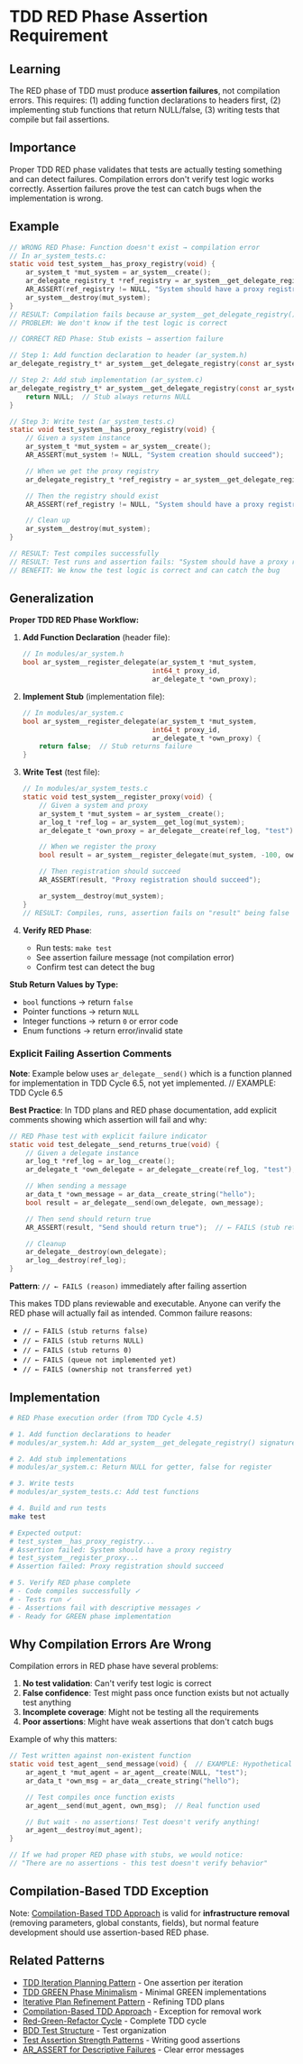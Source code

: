 # TDD RED Phase Assertion Requirement

## Learning
The RED phase of TDD must produce **assertion failures**, not compilation errors. This requires: (1) adding function declarations to headers first, (2) implementing stub functions that return NULL/false, (3) writing tests that compile but fail assertions.

## Importance
Proper TDD RED phase validates that tests are actually testing something and can detect failures. Compilation errors don't verify test logic works correctly. Assertion failures prove the test can catch bugs when the implementation is wrong.

## Example
```c  // EXAMPLE: TDD Cycle 6.5 planned functions
// WRONG RED Phase: Function doesn't exist → compilation error
// In ar_system_tests.c:
static void test_system__has_proxy_registry(void) {
    ar_system_t *mut_system = ar_system__create();
    ar_delegate_registry_t *ref_registry = ar_system__get_delegate_registry(mut_system);
    AR_ASSERT(ref_registry != NULL, "System should have a proxy registry");
    ar_system__destroy(mut_system);
}
// RESULT: Compilation fails because ar_system__get_delegate_registry() doesn't exist
// PROBLEM: We don't know if the test logic is correct

// CORRECT RED Phase: Stub exists → assertion failure

// Step 1: Add function declaration to header (ar_system.h)
ar_delegate_registry_t* ar_system__get_delegate_registry(const ar_system_t *ref_system);

// Step 2: Add stub implementation (ar_system.c)
ar_delegate_registry_t* ar_system__get_delegate_registry(const ar_system_t *ref_system) {
    return NULL;  // Stub always returns NULL
}

// Step 3: Write test (ar_system_tests.c)
static void test_system__has_proxy_registry(void) {
    // Given a system instance
    ar_system_t *mut_system = ar_system__create();
    AR_ASSERT(mut_system != NULL, "System creation should succeed");

    // When we get the proxy registry
    ar_delegate_registry_t *ref_registry = ar_system__get_delegate_registry(mut_system);

    // Then the registry should exist
    AR_ASSERT(ref_registry != NULL, "System should have a proxy registry");

    // Clean up
    ar_system__destroy(mut_system);
}

// RESULT: Test compiles successfully
// RESULT: Test runs and assertion fails: "System should have a proxy registry"
// BENEFIT: We know the test logic is correct and can catch the bug
```

## Generalization
**Proper TDD RED Phase Workflow:**

1. **Add Function Declaration** (header file):
   ```c
   // In modules/ar_system.h
   bool ar_system__register_delegate(ar_system_t *mut_system,
                                   int64_t proxy_id,
                                   ar_delegate_t *own_proxy);
   ```

2. **Implement Stub** (implementation file):
   ```c
   // In modules/ar_system.c
   bool ar_system__register_delegate(ar_system_t *mut_system,
                                   int64_t proxy_id,
                                   ar_delegate_t *own_proxy) {
       return false;  // Stub returns failure
   }
   ```

3. **Write Test** (test file):
   ```c
   // In modules/ar_system_tests.c
   static void test_system__register_proxy(void) {
       // Given a system and proxy
       ar_system_t *mut_system = ar_system__create();
       ar_log_t *ref_log = ar_system__get_log(mut_system);
       ar_delegate_t *own_proxy = ar_delegate__create(ref_log, "test");

       // When we register the proxy
       bool result = ar_system__register_delegate(mut_system, -100, own_proxy);

       // Then registration should succeed
       AR_ASSERT(result, "Proxy registration should succeed");

       ar_system__destroy(mut_system);
   }
   // RESULT: Compiles, runs, assertion fails on "result" being false
   ```

4. **Verify RED Phase**:
   - Run tests: `make test`
   - See assertion failure message (not compilation error)
   - Confirm test can detect the bug

**Stub Return Values by Type:**
- `bool` functions → return `false`
- Pointer functions → return `NULL`
- Integer functions → return `0` or error code
- Enum functions → return error/invalid state

### Explicit Failing Assertion Comments

**Note**: Example below uses `ar_delegate__send()` which is a function planned for implementation in TDD Cycle 6.5, not yet implemented.  // EXAMPLE: TDD Cycle 6.5

**Best Practice**: In TDD plans and RED phase documentation, add explicit comments showing which assertion will fail and why:

```c  // EXAMPLE: TDD Cycle 6.5 planned functions
// RED Phase test with explicit failure indicator
static void test_delegate__send_returns_true(void) {
    // Given a delegate instance
    ar_log_t *ref_log = ar_log__create();
    ar_delegate_t *own_delegate = ar_delegate__create(ref_log, "test");

    // When sending a message
    ar_data_t *own_message = ar_data__create_string("hello");
    bool result = ar_delegate__send(own_delegate, own_message);

    // Then send should return true
    AR_ASSERT(result, "Send should return true");  // ← FAILS (stub returns false)

    // Cleanup
    ar_delegate__destroy(own_delegate);
    ar_log__destroy(ref_log);
}
```

**Pattern**: `// ← FAILS (reason)` immediately after failing assertion

This makes TDD plans reviewable and executable. Anyone can verify the RED phase will actually fail as intended. Common failure reasons:
- `// ← FAILS (stub returns false)`
- `// ← FAILS (stub returns NULL)`
- `// ← FAILS (stub returns 0)`
- `// ← FAILS (queue not implemented yet)`
- `// ← FAILS (ownership not transferred yet)`

## Implementation
```bash
# RED Phase execution order (from TDD Cycle 4.5)

# 1. Add function declarations to header
# modules/ar_system.h: Add ar_system__get_delegate_registry() signature

# 2. Add stub implementations
# modules/ar_system.c: Return NULL for getter, false for register

# 3. Write tests
# modules/ar_system_tests.c: Add test functions

# 4. Build and run tests
make test

# Expected output:
# test_system__has_proxy_registry...
# Assertion failed: System should have a proxy registry
# test_system__register_proxy...
# Assertion failed: Proxy registration should succeed

# 5. Verify RED phase complete
# - Code compiles successfully ✓
# - Tests run ✓
# - Assertions fail with descriptive messages ✓
# - Ready for GREEN phase implementation
```

## Why Compilation Errors Are Wrong
Compilation errors in RED phase have several problems:

1. **No test validation**: Can't verify test logic is correct
2. **False confidence**: Test might pass once function exists but not actually test anything
3. **Incomplete coverage**: Might not be testing all the requirements
4. **Poor assertions**: Might have weak assertions that don't catch bugs

Example of why this matters:
```c  // EXAMPLE: TDD Cycle 6.5 planned functions
// Test written against non-existent function
static void test_agent__send_message(void) {  // EXAMPLE: Hypothetical test
    ar_agent_t *mut_agent = ar_agent__create(NULL, "test");
    ar_data_t *own_msg = ar_data__create_string("hello");

    // Test compiles once function exists
    ar_agent__send(mut_agent, own_msg);  // Real function used

    // But wait - no assertions! Test doesn't verify anything!
    ar_agent__destroy(mut_agent);
}

// If we had proper RED phase with stubs, we would notice:
// "There are no assertions - this test doesn't verify behavior"
```

## Compilation-Based TDD Exception
Note: [Compilation-Based TDD Approach](compilation-based-tdd-approach.md) is valid for **infrastructure removal** (removing parameters, global constants, fields), but normal feature development should use assertion-based RED phase.

## Related Patterns
- [TDD Iteration Planning Pattern](tdd-iteration-planning-pattern.md) - One assertion per iteration
- [TDD GREEN Phase Minimalism](tdd-green-phase-minimalism.md) - Minimal GREEN implementations
- [Iterative Plan Refinement Pattern](iterative-plan-refinement-pattern.md) - Refining TDD plans
- [Compilation-Based TDD Approach](compilation-based-tdd-approach.md) - Exception for removal work
- [Red-Green-Refactor Cycle](red-green-refactor-cycle.md) - Complete TDD cycle
- [BDD Test Structure](bdd-test-structure.md) - Test organization
- [Test Assertion Strength Patterns](test-assertion-strength-patterns.md) - Writing good assertions
- [AR_ASSERT for Descriptive Failures](ar-assert-descriptive-failures.md) - Clear error messages

